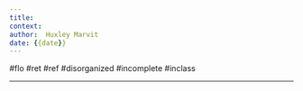 ```yaml
---
title:   
context: 
author:  Huxley Marvit
date: {{date}}
---
```


#flo #ret #ref
#disorganized #incomplete
#inclass 

***
